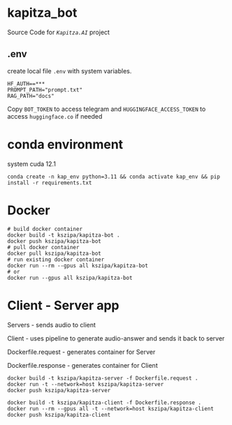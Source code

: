 # kapitza_bot
Source Code for _`Kapitza.AI`_ project
## .env
create local file `.env` with system variables.
```BOT_TOKEN=***
HF_AUTH==***
PROMPT_PATH="prompt.txt"
RAG_PATH="docs"
```
Copy `BOT_TOKEN` to access telegram and
`HUGGINGFACE_ACCESS_TOKEN` to access `huggingface.co` if needed

# conda environment
system cuda 12.1
```
conda create -n kap_env python=3.11 && conda activate kap_env && pip install -r requirements.txt
```

# Docker
```
# build docker container
docker build -t kszipa/kapitza-bot .
docker push kszipa/kapitza-bot
# pull docker container
docker pull kszipa/kapitza-bot
# run existing docker container
docker run --rm --gpus all kszipa/kapitza-bot
# or
docker run --gpus all kszipa/kapitza-bot
```

# Client - Server app
Servers - sends audio to client

Client - uses pipeline to generate audio-answer and sends it back to server

Dockerfile.request - generates container for Server

Dockerfile.response - generates container for Client
```
docker build -t kszipa/kapitza-server -f Dockerfile.request .
docker run -t --network=host kszipa/kapitza-server
docker push kszipa/kapitza-server

docker build -t kszipa/kapitza-client -f Dockerfile.response .
docker run --rm --gpus all -t --network=host kszipa/kapitza-client
docker push kszipa/kapitza-client
```

